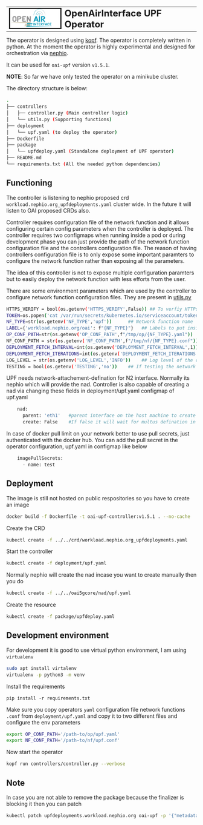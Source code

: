 <table style="border-collapse: collapse; border: none;">
  <tr style="border-collapse: collapse; border: none;">
    <td style="border-collapse: collapse; border: none;">
      <a href="http://www.openairinterface.org/">
         <img src="../../docs/images/oai_final_logo.png" alt="" border=3 height=50 width=150>
         </img>
      </a>
    </td>
    <td style="border-collapse: collapse; border: none; vertical-align: center;">
      <b><font size = "5">OpenAirInterface UPF Operator</font></b>
    </td>
  </tr>
</table>

The operator is designed using [kopf](https://kopf.readthedocs.io/). The operator is completely written in python. At the moment the operator is highly experimental and designed for orchestration via [nephio](https://nephio.org/). 

It can be used for `oai-upf` version `v1.5.1`.

**NOTE**: So far we have only tested the operator on a minikube cluster. 

The directory structure is below:

```bash
.
├── controllers
│   ├── controller.py (Main controller logic)
│   └── utils.py (Supporting functions)
├── deployment
│   └── upf.yaml (to deploy the operator)
├── Dockerfile  
├── package
│   └── upfdeploy.yaml (Standalone deployment of UPF operator)
├── README.md
└── requirements.txt (All the needed python dependencies)
```

## Functioning

The controller is listening to nephio proposed crd `workload.nephio.org_upfdeployments.yaml` cluster wide. In the future it will listen to OAI proposed CRDs also.

Controller requires configuration file of the network function and it allows configuring certain config parameters when the controller is deployed. The controller requires two configmaps when running inside a pod or during development phase you can just provide the path of the network function configuration file and the controllers configuration file. The reason of having controllers configuration file is to only expose some important paramters to configure the network function rather than exposing all the parameters. 

The idea of this controller is not to expose multiple configuration paramters but to easily deploy the network function with less efforts from the user. 

There are some environment parameters which are used by the controller to configure network function configuration files. They are present in [utils.py](controllers/utils.py)

```bash
HTTPS_VERIFY = bool(os.getenv('HTTPS_VERIFY',False)) ## To verfiy HTTPs certificates when communicating with cluster
TOKEN=os.popen('cat /var/run/secrets/kubernetes.io/serviceaccount/token').read() ## Token used to communicate with Kube cluster
NF_TYPE=str(os.getenv('NF_TYPE','upf'))      ## Network function name
LABEL={'workload.nephio.org/oai': f"{NF_TYPE}"}   ## Labels to put inside the owned resources
OP_CONF_PATH=str(os.getenv('OP_CONF_PATH',f"/tmp/op/{NF_TYPE}.yaml"))  ## Operators configuration file
NF_CONF_PATH = str(os.getenv('NF_CONF_PATH',f"/tmp/nf/{NF_TYPE}.conf"))  ## Network function configuration file
DEPLOYMENT_FETCH_INTERVAL=int(os.getenv('DEPLOYMENT_FETCH_INTERVAL',1)) # Fetch the status of deployment every x seconds
DEPLOYMENT_FETCH_ITERATIONS=int(os.getenv('DEPLOYMENT_FETCH_ITERATIONS',100))  # Number of times to fetch the deployment
LOG_LEVEL = str(os.getenv('LOG_LEVEL','INFO'))    ## Log level of the controller
TESTING = bool(os.getenv('TESTING','no'))    ## If testing the network function, it will remove the init container which checks for NRFs availability
```

UPF needs network-attachement-defination for N2 interface. Normally its nephio which will provide the nad. Controller is also capable of creating a nad via changing these fields in deployment/upf.yaml configmap of upf.yaml

```bash
    nad:
      parent: 'eth1'   #parent interface on the host machine to create the bridge
      create: False    #If false it will wait for multus defination in the cluster namespace
``` 

In case of docker pull limit on your network better to use pull secrets, just authenticated with the docker hub. You can add the pull secret in the operator configuration, upf.yaml in configmap like below

```bash
    imagePullSecrets:
      - name: test
```

## Deployment

The image is still not hosted on public respositories so you have to create an image

```bash
docker build -f Dockerfile -t oai-upf-controller:v1.5.1 . --no-cache
```

Create the CRD

```bash
kubectl create -f ../../crd/workload.nephio.org_upfdeployments.yaml
```

Start the controller 

```bash
kubectl create -f deployment/upf.yaml
```

Normally nephio will create the nad incase you want to create manually then you do 

```bash
kubectl create -f ../../oai5gcore/nad/upf.yaml
```

Create the resource

```bash
kubectl create -f package/upfdeploy.yaml
```

## Development environment

For development it is good to use virtual python environment, I am using `virtualenv`

``` bash
sudo apt install virtalenv
virtualenv -p python3 -m venv
```

Install the requirements

```
pip install -r requirements.txt
```

Make sure you copy operators `yaml` configuration file network functions `.conf` from `deployment/upf.yaml` and copy it to two different files and configure the env parameters 

```bash
export OP_CONF_PATH='/path-to/op/upf.yaml'
export NF_CONF_PATH='/path-to/nf/upf.conf'
```
Now start the operator

```bash
kopf run controllers/controller.py --verbose
```

## Note

In case you are not able to remove the package because the finalizer is blocking it then you can patch

```bash
kubectl patch upfdeployments.workload.nephio.org oai-upf -p '{"metadata": {"finalizers": []}}' --type merge
```